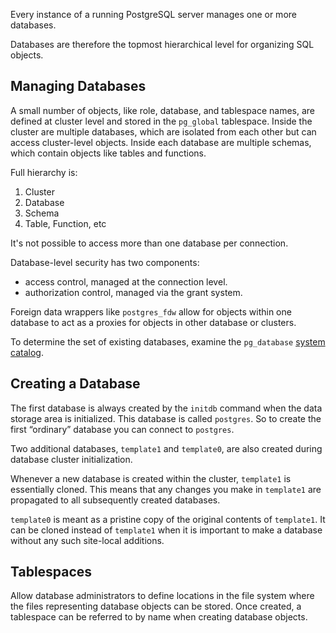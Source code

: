 Every instance of a running PostgreSQL server manages one or more databases. 

Databases are therefore the topmost hierarchical level for organizing SQL objects.
## Managing Databases
A small number of objects, like role, database, and tablespace names, are defined at cluster level and stored in the `pg_global` tablespace. Inside the cluster are multiple databases, which are isolated from each other but can access cluster-level objects. Inside each database are multiple schemas, which contain objects like tables and functions.

Full hierarchy is:
1. Cluster
2. Database
3. Schema
4. Table, Function, etc

It's not possible to access more than one database per connection.

Database-level security has two components:
- access control, managed at the connection level.
- authorization control, managed via the grant system.

Foreign data wrappers like `postgres_fdw` allow for objects within one database to act as a proxies for objects in other database or clusters.

To determine the set of existing databases, examine the `pg_database` [system catalog](system_catalogs_and_views.md).
## Creating a Database
The first database is always created by the `initdb` command when the data storage area is initialized. This database is called `postgres`. So to create the first “ordinary” database you can connect to `postgres`.

Two additional databases, `template1` and `template0`, are also created during database cluster initialization.

Whenever a new database is created within the cluster, `template1` is essentially cloned. This means that any changes you make in `template1` are propagated to all subsequently created databases. 

`template0` is meant as a pristine copy of the original contents of `template1`. It can be cloned instead of `template1` when it is important to make a database without any such site-local additions.
## Tablespaces
Allow database administrators to define locations in the file system where the files representing database objects can be stored. Once created, a tablespace can be referred to by name when creating database objects.